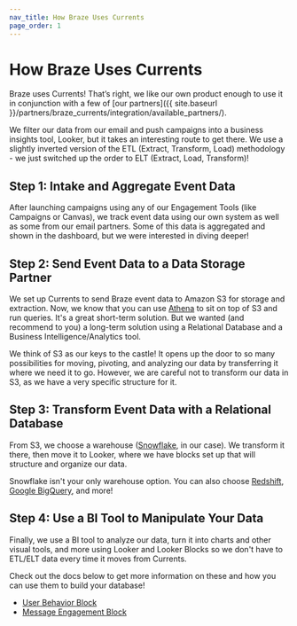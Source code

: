 ```yaml
---
nav_title: How Braze Uses Currents
page_order: 1
---
```


# How Braze Uses Currents

Braze uses Currents! That’s right, we like our own product enough to use it in conjunction with a few of [our partners]({{ site.baseurl }}/partners/braze_currents/integration/available_partners/).

We filter our data from our email and push campaigns into a business insights tool, Looker, but it takes an interesting route to get there. We use a slightly inverted version of the ETL (Extract, Transform, Load) methodology - we just switched up the order to ELT (Extract, Load, Transform)!

## Step 1: Intake and Aggregate Event Data

After launching campaigns using any of our Engagement Tools (like Campaigns or Canvas), we track event data using our own system as well as some from our email partners. Some of this data is aggregated and shown in the dashboard, but we were interested in diving deeper!

## Step 2: Send Event Data to a Data Storage Partner

We set up Currents to send Braze event data to Amazon S3 for storage and extraction. Now, we know that you can use [Athena][2] to sit on top of S3 and run queries. It's a great short-term solution. But we wanted (and recommend to you) a long-term solution using a Relational Database and a Business Intelligence/Analytics tool.

We think of S3 as our keys to the castle! It opens up the door to so many possibilities for moving, pivoting, and analyzing our data by transferring it where we need it to go. However, we are careful not to transform our data in S3, as we have a very specific structure for it.

## Step 3: Transform Event Data with a Relational Database

From S3, we choose a warehouse ([Snowflake](https://www.snowflake.com/try-the-data-warehouse-built-for-the-cloud/?&utm_medium=search&utm_source=adwords&utm_campaign=NA%20-%20Branded&utm_adgroup=NA%20-%20Branded%20Snowflake%20-%20Data&utm_term=%2Bsnowflake%20%2Bdata&utm_region=NA&gclid=EAIaIQobChMI0vLv6uDA3gIVEFqGCh3aiwMzEAAYASAAEgI72fD_BwE), in our case). We transform it there, then move it to Looker, where we have blocks set up that will structure and organize our data.

Snowflake isn't your only warehouse option. You can also choose [Redshift](https://aws.amazon.com/redshift/), [Google BigQuery](https://cloud.google.com/bigquery/?utm_source=google&utm_medium=cpc&utm_campaign=na-US-all-en-dr-bkws-all-all-trial-p-dr-1003905&utm_content=text-ad-none-any-DEV_c-CRE_288551384566-ADGP_Hybrid+%7C+AW+SEM+%7C+BKWS+%7C+US+%7C+en+%7C+PHR+~+Big+Data+~+BigQuery+~+google+bigquery-KWID_43700035823403663-kwd-300487425311&utm_term=KW_google%20bigquery-ST_google+bigquery&gclid=EAIaIQobChMIl9OK8uHA3gIVyVmGCh1lFgB-EAAYASAAEgIfWfD_BwE), and more!

## Step 4: Use a BI Tool to Manipulate Your Data

Finally, we use a BI tool to analyze our data, turn it into charts and other visual tools, and more using Looker and Looker Blocks so we don't have to ETL/ELT data every time it moves from Currents.

Check out the docs below to get more information on these and how you can use them to build your database!

- [User Behavior Block](https://looker.com/platform/blocks/source/user-behavior-analytics-by-braze)
- [Message Engagement Block](https://looker.com/platform/blocks/source/message-engagement-analytics-by-braze)




[2]: https://aws.amazon.com/athena/
